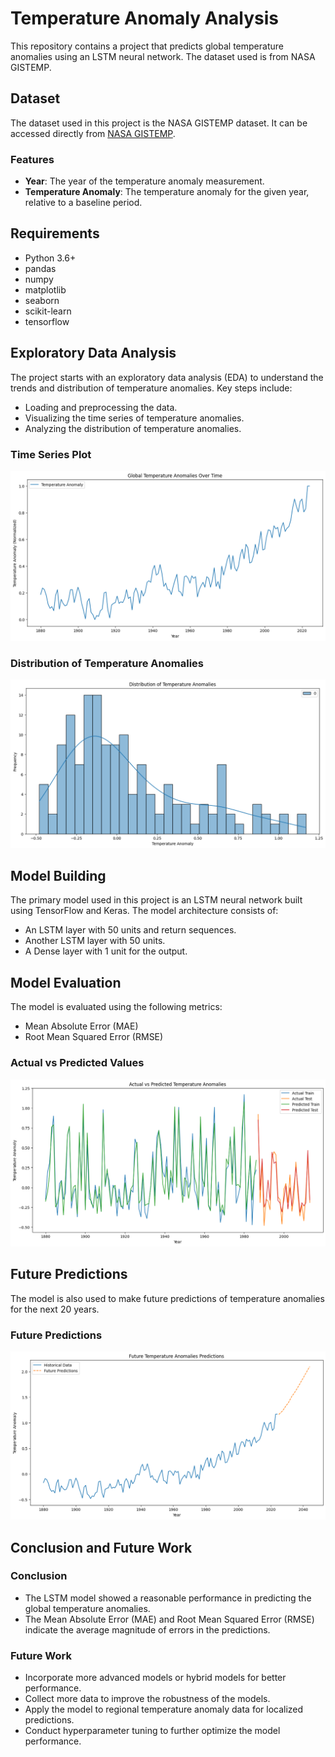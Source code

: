 # Temperature Anomaly Analysis
This repository contains a project that predicts global temperature anomalies using an LSTM neural network. The dataset used is from NASA GISTEMP.

## Dataset
The dataset used in this project is the NASA GISTEMP dataset. It can be accessed directly from [NASA GISTEMP](https://data.giss.nasa.gov/gistemp/).

### Features
- **Year**: The year of the temperature anomaly measurement.
- **Temperature Anomaly**: The temperature anomaly for the given year, relative to a baseline period.

## Requirements
- Python 3.6+
- pandas
- numpy
- matplotlib
- seaborn
- scikit-learn
- tensorflow

## Exploratory Data Analysis
The project starts with an exploratory data analysis (EDA) to understand the trends and distribution of temperature anomalies. Key steps include:
- Loading and preprocessing the data.
- Visualizing the time series of temperature anomalies.
- Analyzing the distribution of temperature anomalies.

### Time Series Plot
![Time Series Plot](Images/time_series_plot.png)

### Distribution of Temperature Anomalies
![Distribution](Images/distribution.png)

## Model Building
The primary model used in this project is an LSTM neural network built using TensorFlow and Keras. The model architecture consists of:
- An LSTM layer with 50 units and return sequences.
- Another LSTM layer with 50 units.
- A Dense layer with 1 unit for the output.

## Model Evaluation
The model is evaluated using the following metrics:
- Mean Absolute Error (MAE)
- Root Mean Squared Error (RMSE)

### Actual vs Predicted Values
![Actual vs Predicted](Images/actual_vs_predicted.png)

## Future Predictions
The model is also used to make future predictions of temperature anomalies for the next 20 years.

### Future Predictions
![Future Predictions](Images/future_predictions.png)

## Conclusion and Future Work
### Conclusion
- The LSTM model showed a reasonable performance in predicting the global temperature anomalies.
- The Mean Absolute Error (MAE) and Root Mean Squared Error (RMSE) indicate the average magnitude of errors in the predictions.

### Future Work
- Incorporate more advanced models or hybrid models for better performance.
- Collect more data to improve the robustness of the models.
- Apply the model to regional temperature anomaly data for localized predictions.
- Conduct hyperparameter tuning to further optimize the model performance.
